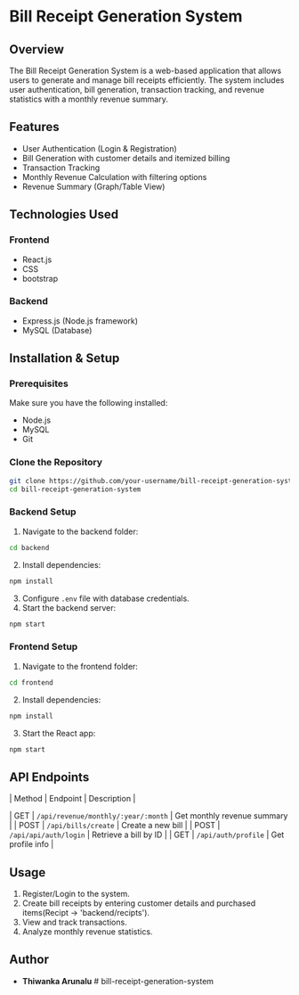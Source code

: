 # Bill Receipt Generation System

## Overview
The Bill Receipt Generation System is a web-based application that allows users to generate and manage bill receipts efficiently. The system includes user authentication, bill generation, transaction tracking, and revenue statistics with a monthly revenue summary.

## Features
- User Authentication (Login & Registration)
- Bill Generation with customer details and itemized billing
- Transaction Tracking
- Monthly Revenue Calculation with filtering options
- Revenue Summary (Graph/Table View)

## Technologies Used
### Frontend
- React.js
- CSS
- bootstrap

### Backend
- Express.js (Node.js framework)
- MySQL (Database)

## Installation & Setup
### Prerequisites
Make sure you have the following installed:
- Node.js
- MySQL
- Git

### Clone the Repository
```sh
git clone https://github.com/your-username/bill-receipt-generation-system.git
cd bill-receipt-generation-system
```

### Backend Setup
1. Navigate to the backend folder:
```sh
cd backend
```
2. Install dependencies:
```sh
npm install
```
3. Configure `.env` file with database credentials.
4. Start the backend server:
```sh
npm start
```

### Frontend Setup
1. Navigate to the frontend folder:
```sh
cd frontend
```
2. Install dependencies:
```sh
npm install
```
3. Start the React app:
```sh
npm start
```

## API Endpoints
| Method | Endpoint | Description |

| GET    | `/api/revenue/monthly/:year/:month` | Get monthly revenue summary |
| POST   | `/api/bills/create`                 | Create a new bill           |
| POST   | `/api/api/auth/login`               | Retrieve a bill by ID       |
| GET    | `/api/auth/profile`                 | Get profile info            |

## Usage
1. Register/Login to the system.
2. Create bill receipts by entering customer details and purchased items(Recipt  -> 'backend/recipts').
3. View and track transactions.
4. Analyze monthly revenue statistics.

## Author
- **Thiwanka Arunalu**
#   b i l l - r e c e i p t - g e n e r a t i o n - s y s t e m  
 